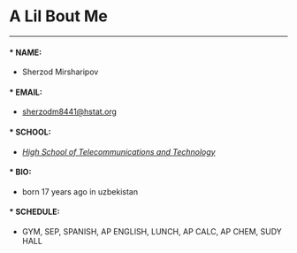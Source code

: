 # A Lil Bout Me  
---
#### * **NAME:** 
   * Sherzod Mirsharipov  
#### * **EMAIL:** 
  * sherzodm8441@hstat.org  
#### * **SCHOOL:**
  * [_High School of Telecommunications and Technology_](www.hstat.org/)  
#### * **BIO:**
   * born 17 years ago in uzbekistan  
#### * **SCHEDULE:**
   * GYM, SEP, SPANISH, AP ENGLISH, LUNCH, AP CALC, AP CHEM, SUDY HALL